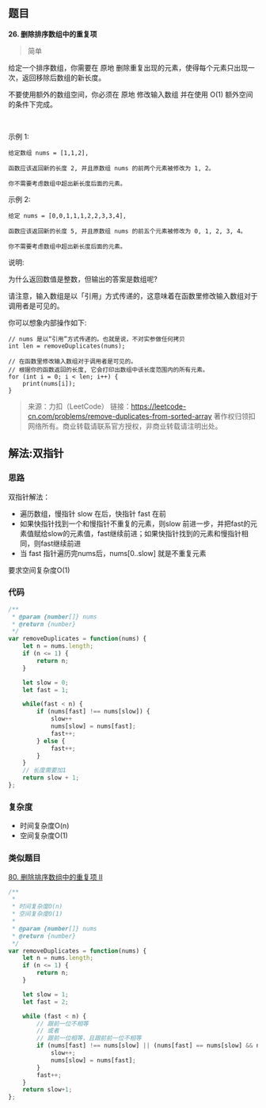 ## 题目
**26. 删除排序数组中的重复项**
>简单

给定一个排序数组，你需要在 原地 删除重复出现的元素，使得每个元素只出现一次，返回移除后数组的新长度。

不要使用额外的数组空间，你必须在 原地 修改输入数组 并在使用 O(1) 额外空间的条件下完成。

 

示例 1:
```
给定数组 nums = [1,1,2], 

函数应该返回新的长度 2, 并且原数组 nums 的前两个元素被修改为 1, 2。 

你不需要考虑数组中超出新长度后面的元素。
```
示例 2:
```
给定 nums = [0,0,1,1,1,2,2,3,3,4],

函数应该返回新的长度 5, 并且原数组 nums 的前五个元素被修改为 0, 1, 2, 3, 4。

你不需要考虑数组中超出新长度后面的元素。
```



说明:

为什么返回数值是整数，但输出的答案是数组呢?

请注意，输入数组是以「引用」方式传递的，这意味着在函数里修改输入数组对于调用者是可见的。

你可以想象内部操作如下:
```
// nums 是以“引用”方式传递的。也就是说，不对实参做任何拷贝
int len = removeDuplicates(nums);

// 在函数里修改输入数组对于调用者是可见的。
// 根据你的函数返回的长度, 它会打印出数组中该长度范围内的所有元素。
for (int i = 0; i < len; i++) {
    print(nums[i]);
}
```
>来源：力扣（LeetCode）
链接：https://leetcode-cn.com/problems/remove-duplicates-from-sorted-array
著作权归领扣网络所有。商业转载请联系官方授权，非商业转载请注明出处。

## 解法:双指针
### 思路
双指针解法：
* 遍历数组，慢指针 slow 在后，快指针 fast 在前
* 如果快指针找到一个和慢指针不重复的元素，则slow 前进一步，并把fast的元素值赋给slow的元素值，fast继续前进；如果快指针找到的元素和慢指针相同，则fast继续前进
* 当 fast 指针遍历完nums后，nums[0..slow] 就是不重复元素


要求空间复杂度O(1)

### 代码
```javascript
/**
 * @param {number[]} nums
 * @return {number}
 */
var removeDuplicates = function(nums) {
    let n = nums.length;
    if (n <= 1) {
        return n;
    }

    let slow = 0;
    let fast = 1;

    while(fast < n) {
        if (nums[fast] !== nums[slow]) {
            slow++
            nums[slow] = nums[fast];
            fast++;
        } else {
            fast++;
        }
    }
    // 长度需要加1
    return slow + 1;
};
```
### 复杂度
* 时间复杂度O(n)
* 空间复杂度O(1)

### 类似题目
[80. 删除排序数组中的重复项 II](https://leetcode-cn.com/problems/remove-duplicates-from-sorted-array-ii/)

```javascript
/**
 *
 * 时间复杂度O(n)
 * 空间复杂度O(1)
 *
 * @param {number[]} nums
 * @return {number}
 */
var removeDuplicates = function(nums) {
    let n = nums.length;
    if (n <= 1) {
        return n;
    }

    let slow = 1;
    let fast = 2;

    while (fast < n) {
        // 跟前一位不相等
        // 或者 
        // 跟前一位相等，且跟前前一位不相等
        if (nums[fast] !== nums[slow] || (nums[fast] == nums[slow] && nums[fast] !== nums[slow-1]) ) {
            slow++;
            nums[slow] = nums[fast];
        }
        fast++;
    }
    return slow+1;
};

```